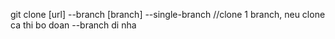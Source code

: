 git clone [url] --branch [branch] --single-branch //clone 1 branch, neu clone ca thi bo doan --branch di nha
